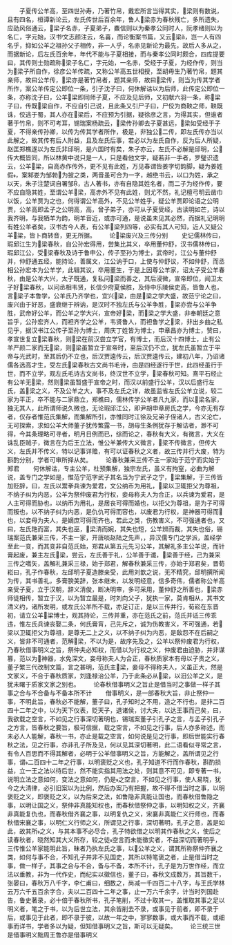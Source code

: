 <!-- { "loadSidebar": true } -->
　　子夏传公羊高，至四世孙寿，乃著竹帛，戴宏所言当得其实，梁则有数说，且有四名，桓谭新论云，左氏传世后百余年，鲁人梁赤为春秋残亡，多所遗失，应劭风俗通云，梁子名赤，子夏弟子，麋信则以为秦孝公同时人，阮孝绪则以为名ㄈ，字元始，汉书文志颜注云，名喜，而论衡案书篇，又云梁，岂一人有四名乎，抑如公羊之祖孙父子相传，非一人乎，名赤见新论为最先，故后人多从之，而据新论，后左氏百余年，年代不能与子夏相接，而与秦孝公同时颇合，四库提要曰，其传则士勋疏称梁子名ㄈ，字元始，一名赤，受经于子夏，为经作传，则当为梁子所自作，徐彦公羊传疏，又称公羊高五世相授，至胡毋生乃著竹帛，题其亲师，故曰公羊传，梁亦是著竹帛者，题其亲师，故曰梁传，则当为传其学者所作，案公羊传定公即位一条，引子沈子曰，何休解诂以为后师，此传定公即位一条，亦称沈子曰，公羊梁即同师子夏，不应及见后师，又初献六羽一条，称梁子曰，传既梁自作，不应自引己说，且此条又引尸子曰，尸佼为商鞅之师，鞅既诛，佼逃于蜀，其人亦在梁后，不应预为引据，疑徐彦之言，为得其实，但谁者著于竹帛，则不可考耳，锡瑞案杨疏云，梁传孙卿去子夏甚远，梁如受经于子夏，不得亲传孙卿，以传为传其学者所作，极是，非独公二传，即左氏传亦当以此解之，故其传有后人附益，且及左氏后事，若必以为左氏自作，反为后人所疑，赵匡郑樵遂以为左氏非邱明，是六国时有矣，朱子亦云，左氏不必解是邱明，公传大概皆同，所以林黄中说只是一人，只是看他文字，疑若非一手者，罗璧识遗云，公羊梁，自高赤作传外，更不见有此姓，万见春谓皆姜字切韵脚，疑为姜姓假，案邾娄为邹勃为披之类，两音虽可合为一字，越绝书云，以口为姓，承之以天，朱子注楚词自署邹，古人著书，亦有自隐其姓名者，而二子为经作传，要不应自隐其姓，至谓公羊梁，高赤外不见有此姓，则尤不然，礼记檀弓明云凿巾以饭，公羊贾为之也，何得谓公羊高外，不见公羊姓乎，疑公羊贾即论语之公明贾，公羊高即孟子之公明高，高，曾子弟子，亦可从子夏受经，古读明如芒，诗以我齐明，与我牺羊为韵，明羊音近，或亦可通，是说虽未见其必然，而据礼记明明有姓公羊者矣，汉书古今人表，有公羊梁列四等，必实有其人可知，近人又疑公羊梁，皆卜商转音，更无所据。
　　论梁废兴及三传分别
　　史记儒林传曰，瑕邱江生为梁春秋，自公孙宏得用，尝集比其义，卒用董仲舒，汉书儒林传曰，瑕邱江公，受梁春秋及诗于鲁申公，传子至孙为博士，武帝时，江公与董仲舒并，仲舒通五经，能持论，善属文，江公讷于口，上使与仲舒议，不如仲舒，而丞相公孙宏本为公羊学，此辑其议，卒用董生，于是上因尊公羊家，诏太子受公羊春秋，由是公羊大兴，太子既通，复私问梁而善之，其后浸微，宣帝即位，闻卫太子好梁春秋，以问丞相韦贤，长信少府夏侯胜，及侍中乐陵侯史高，皆鲁人也，言梁子本鲁学，公羊氏乃齐学也，宜兴梁，由是梁之学大盛，故范宁论之曰，废兴由于好恶，盛衰继于辨讷，是汉时不独左氏与公羊争胜，梁亦尝与公羊争胜，武帝好公羊，而公羊之学大兴，宣帝好梁，而梁之学大盛，非奉朝廷之意旨乎，公孙宏齐人，而袒齐学之公羊，韦贤鲁人，而袒鲁学之梁，非出乡曲之私见乎，据汉书江公传子至孙为博士，周庆丁姓皆为博士，申章昌亦为博士，赞曰，孝宣世复立梁春秋，则梁在前汉尝立学官，有博士，而后汉十四博士，止有公羊严颜二家而无梁，则梁虽暂立于宣帝时，至后汉仍不立，犹左氏虽暂立于平帝与光武时，至其后仍不立也，后汉贾逵传云，后汉贾逵传云，建初八年，乃诏诸儒各选高才生，受左氏梁春秋古文尚书毛诗，由是四经遂行于世，此四经虽行于世，而不立学，观左氏毛诗古文尚书，终汉世不立学，梁春秋可知。熹平石经止有公羊无梁，然则梁虽暂盛于宣帝之时，而汉以前盛行公羊，汉以后盛行左氏，盖梁之义，不及公羊之大，事不及左氏之详，故虽监省左氏公羊立说，较二家为平正，卒不能与二家鼎立，郑樵曰，儒林传学公羊者凡九家，而以梁名家，独无其人，此所谓师说久微也，无论瑕邱江公，即尹胡申章房氏之学，今亦无有存者，仅存者惟范氏集解，而集解所引，亦惟同时江徐及兄弟子侄诸人，古义沦亡，无可探索，求如公羊大师董子犹传繁露一书，胡毋生条例犹存于解诂者，渺不可得，今其条理略可寻者，明月日例而已，综而论之，春秋有大义，有微言，大义在诛乱臣贼子，微言在为后王立法，惟公羊兼传大义微言，梁不传微言，但传大义，左氏并不传义，特以记事详赡，有可以证春秋之义者，故三传并行大废，特为斟酌分别，学者可审所择从矣。
　　论春秋兼采三传不主一家始于范宁而实始于郑君
　　何休解诂，专主公羊，杜预集解，独宗左氏，虽义有拘窒，必曲为解说，盖专门之学如是，惟范宁范字武子其名当为宁武子之宁，梁集解，于三传皆加贬辞，曰，左氏以鬻拳兵谏为爱君，文公纳币为用礼，梁以卫辄拒父为尊祖，不纳子纠为内恶，公羊为祭仲废君为行权，妾母称夫人为合正，以兵谏为爱君，是人主可得而胁也，以纳币为用礼，是居丧可得而婚也，以拒父为尊祖，是为子可得而叛也，以不纳子纠为内恶，是仇仇可得而容也，以废君为行权，是神器可得而也，以妾母为夫人，是嫡庶可得而齐也，若此之类，伤教害义，不可强通者也，又曰，左氏艳而富，其失也巫，梁清而婉，其失也短，公羊辨而裁，其失也俗，锡瑞案范氏兼采三传，不主一家，开唐啖赵陆之先声，，异汉儒专门之学派，盖经学至此一变，而其变非自范氏始，郑君从第五元先习公羊，其解礼多主公羊说，而针膏起废，兼主左氏梁，尝云，左氏善于礼，公羊善于谶，梁善于经，己为兼采三传之嚆矢，盖解礼兼采三禄，始于郑君，解春秋兼采三传，亦始于郑君矣，晋荀崧曰，孔子作春秋，左邱明子夏造滕亲受，此用刘歆之说，无不精究，邱明撰所闻为传，其书善礼，多膏腴美辞，张本继末，以发明经意，信多奇伟，儒者称公羊高亲受子夏，立于汉朝，辞义清俊，断决明审，多可采用，董仲舒之所善也，梁赤师徒相传，暂立于汉，以为暂立最是，时刘向父子，犹执一家，莫肯相从，其书文清义约，诸所发明，或左氏公羊所不载，亦足订正，是以三传并行，荀崧在东晋初，请立公羊梁博士，观其持论，三传并重，亦在范氏之前，范氏并诋三传乖违，惟左氏兵谏丧娶二条，何氏膏肓，己先斥之，诚为伤教害义，不可强通，若梁以卫辄拒父为尊祖，是尊无二上之义，以不纳子纠为内恶，是敌怨不在后嗣之义，皆非不可通者，范解梁，不以为是，故序先及之，公羊以祭仲废君为行权，乃春秋借事明义之旨，祭仲夫必知权，而借以为行权之义，仲废君由迫胁，并非谋篡，范以为神器，水免深文，妾母称夫人为合正，春秋质家本有母以子贵之义，董子繁三代改制文篇，言之甚明，范氏主梁，妾母不得称夫人，义虽正大，然是文家义，不合于春秋质家，刘逢禄治公羊，乃于此条必从梁，以汨公羊之义，是犹未曙于质家文家之别也。
　　论春秋借事明义之旨止是借当时之事做一样子其事之合与不合备与不备本所不计
　　借事明义，是一部春秋大旨，非止祭仲一事，不明此旨，春秋必不能解，董子曰，孔子知时之不用，造之不行也，是非二百四十二年之中，以为天下仪表，贬天子，退诸侯，讨大夫，以达王事而己矣，曰，我欲载之空言，不如见之行事深切著明也，锡瑞案董子引孔子之言，与孟子引孔子之方言，皆春秋之要旨，极可信据，载之空言，不如见之行事，后人亦多称述，而未必人人能解，春秋一书，亦止是载之空言，如何说是见之行事，即后世能实行春秋之法，见之行事，亦非孔子所及见，何以见其深切著明，此二语看似寻常之言，有令人百思而不得其解者，必明于公羊借事明义之旨，方能解之，盖所谓见之行事，谓二百四十二年之行事，以明褒贬之义也，孔子知道不行而作春秋，斟酌损益，立一王之法以待后世，然不能实指其用法之处，则其意不可见，即专著一书，说明立法之意如何，变法之意如何，仍是之空言，不如见之行事，使人易晓，犹今之大清律，必引旧案以为比例，然后办案乃有把握，故不得不借当时之事，以明褒贬之义，即褒贬之义，以为后来之法，如鲁隐非真能让国也，而春秋借鲁隐之事，以明让国之义，祭仲非真能知权也，而春秋借祭仲之事，以明知权之义，齐襄非真能复仇也，而春秋借齐襄之事，以明复仇之义，宋襄非真能仁义行师也，而春秋借宋襄之事，以明仁义行师之义，所谓见之行事，深切著明，孔子之意，盖是如此，故其所之义，与其本事不必尽合，孔子特欲借之以明其作春秋之义，使后之读春秋者，晓然知其大义所存，较之徒空言而未能徵实者，不益深切而著明乎，三传惟公羊家能明此旨，昧者乃执左氏之事，以公羊之义，谓其所称祭仲齐襄之类，如何与事不合，不知孔子并非不见国史，其所以特笔褒之者，止是借当时之事，做一样子，其事之合与不合，备与不备，本所不计，孔子是为万世作经，而立法以垂教，非为一代作史，而纪实以徵信也，董子曰，春秋文成数万，其旨数千，张晏曰，春秋万八千字，李仁甫曰，细数之，尚减一千四百二十八字，与王氏学林云万六千五百余字合，夫以二百四十二年之事，止一万六千余字，计当时列国赴告，鲁史著录，必十倍于春秋所书，孔子笔削，不过十取其一，盖惟取其事之足以明义者，笔之于书，以为后世立法，其余皆削去不录，或事见于前者，即不录于后，或事见于此者，即不录于彼，以故一年之中，寥寥数事，或大事而不载，或细事而详书，学者多以为疑，但知借事明义之旨，斯可以无疑矣。
　　论三统三世是借事明义黜周王鲁亦是借事明义
